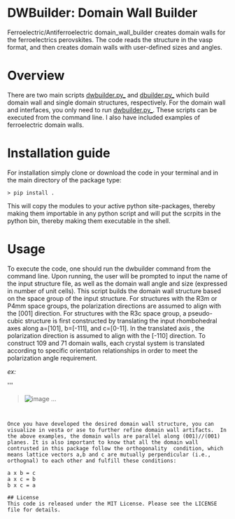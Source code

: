 # DWBuilder: Domain Wall Builder
Ferroelectric/Antiferroelectric domain_wall_builder creates domain walls for the ferroelectrics perovskites. The code reads the structure in the vasp format, and then creates domain walls with user-defined sizes and angles.

# Overview
There are two main scripts [dwbuilder.py_](./dwbuilder.py) and [dbuilder.py_](./dbuilder.py) which build domain wall and single domain structures, respectively. For the domain wall and interfaces, you only need to run [dwbuilder.py_](./dwbuilder.py). These scripts can be executed from the command line. I also have included examples of ferroelectric domain walls.  
# Installation guide
For installation simply clone or download the code in your terminal and in the main directory of the package type:
```
> pip install .
```
This will copy the modules to your active python site-packages, thereby making them importable in any python script and will put the scrpits in the python bin, thereby making them executable in the shell.

# Usage
To execute the code, one should run the dwbuilder command from the command line. Upon running, the user will be prompted to input the name of the input structure file, as well as the domain wall angle and size (expressed in number of unit cells). This script builds the domain wall structure based on the space group of the input structure. For structures with the R3m or P4mm space groups, the polarization directions are assumed to align with the [001] direction. For structures with the R3c space group, a pseudo-cubic structure is first constructed by translating the input rhombohedral axes along a=[101], b=[-111], and c=[0-11]. In the translated axis , the polarization direction is assumed to align with the [-110] direction. To construct 109 and 71 domain walls, each crystal system is translated according to specific orientation relationships in order to meet the polarization angle requirement.

_ex:_

'''
>![image](https://user-images.githubusercontent.com/52278972/232845717-47bd3399-376e-44e9-be4c-eb3d142135da.png)
...
```


Once you have developed the desired domain wall structure, you can visualize in vesta or ase to further refine domain wall artifacts.  In the above examples, the domain walls are parallel along (001)//(001) planes. It is also important to know that all the domain wall contrusted in this package follow the orthogonality  condition, which means lattice vectors a,b and c are mutually perpendicular (i.e., orthognal) to each other and fulfill these conditions: 

a x b = c
a x c = b 
b x c = a

## License
This code is released under the MIT License. Please see the LICENSE file for details.




